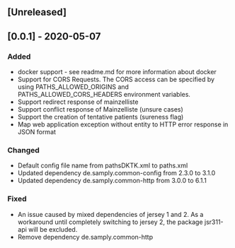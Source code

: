 ## [Unreleased]

## [0.0.1] - 2020-05-07
### Added
- docker support - see readme.md for more information about docker
- Support for CORS Requests. The CORS access can be specified by using PATHS_ALLOWED_ORIGINS and PATHS_ALLOWED_CORS_HEADERS environment variables.
- Support redirect response of mainzelliste
- Support conflict response of Mainzelliste (unsure cases) 
- Support the creation of tentative patients (sureness flag)
- Map web application exception without entity to HTTP error response in JSON format
### Changed
- Default config file name from pathsDKTK.xml to paths.xml
- Updated dependency de.samply.common-config from 2.3.0 to 3.1.0
- Updated dependency de.samply.common-http from 3.0.0 to 6.1.1
### Fixed
- An issue caused by mixed dependencies of jersey 1 and 2. As a workaround until completely switching to jersey 2, the package jsr311-api will be excluded.
- Remove dependency de.samply.common-http

